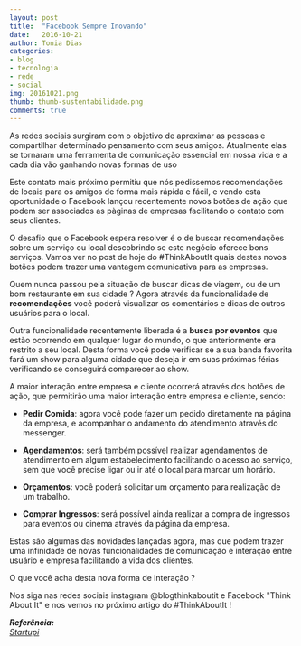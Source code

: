 ```yaml
---
layout: post
title:  "Facebook Sempre Inovando"
date:   2016-10-21
author: Tonia Dias
categories: 
- blog
- tecnologia
- rede
- social
img: 20161021.png
thumb: thumb-sustentabilidade.png
comments: true
---
```


As redes sociais surgiram com o objetivo de aproximar as pessoas e compartilhar determinado pensamento com seus amigos. Atualmente elas se tornaram uma ferramenta de comunicação essencial em nossa vida e a cada dia vão ganhando novas formas de uso<!--more-->

Este contato mais próximo permitiu que nós pedissemos recomendações de locais para os amigos de forma mais rápida e fácil, e vendo esta oportunidade o Facebook lançou recentemente novos botões de ação que podem ser associados as pàginas de empresas facilitando o contato com seus clientes. 

O desafio que o Facebook espera resolver é o de buscar recomendações sobre um serviço ou local descobrindo se este negócio oferece bons serviços. Vamos ver no post de hoje do #ThinkAboutIt quais destes novos botões podem trazer uma vantagem comunicativa para as empresas.

Quem nunca passou pela situação de buscar dicas de viagem, ou de um bom restaurante em sua cidade ? Agora através da funcionalidade de <b>recomendações</b> você poderá visualizar os comentários e dicas de outros usuários para o local.

Outra funcionalidade recentemente liberada é a <b>busca por eventos</b> que estão ocorrendo em qualquer lugar do mundo, o que anteriormente era restrito a seu local. Desta forma você pode verificar se a sua banda favorita fará um show para alguma cidade que deseja ir em suas próximas férias verificando se conseguirá comparecer ao show.

A maior interação entre empresa e cliente ocorrerá através dos botões de ação, que permitirão uma maior interação entre empresa e cliente, sendo:

+ <b>Pedir Comida</b>: agora você pode fazer um pedido diretamente na página da empresa, e acompanhar o andamento do atendimento através do messenger.

+ <b>Agendamentos</b>: será também possível realizar agendamentos de atendimento em algum estabelecimento facilitando o acesso ao serviço, sem que você precise ligar ou ir até o local para marcar um horário.

+ <b>Orçamentos</b>: você poderá solicitar um orçamento para realização de um trabalho.

+ <b>Comprar Ingressos</b>: será possível ainda realizar a compra de ingressos para eventos ou cinema através da página da empresa.

Estas são algumas das novidades lançadas agora, mas que podem trazer uma infinidade de novas funcionalidades de comunicação e interação entre usuário e empresa facilitando a vida dos clientes.

O que você acha desta nova forma de interação ? 

Nos siga nas redes sociais instagram @blogthinkaboutit e Facebook "Think About It" e nos vemos no próximo artigo do #ThinkAboutIt ! 

<i>
	<b>Referência: </b><br/>
	<a href="http://startupi.com.br/2016/10/agora-e-possivel-pedir-comida-agendar-um-horario-no-spa-e-comprar-ingresso-de-cinema-pelo-facebook/">Startupi</a><br/>
</i>